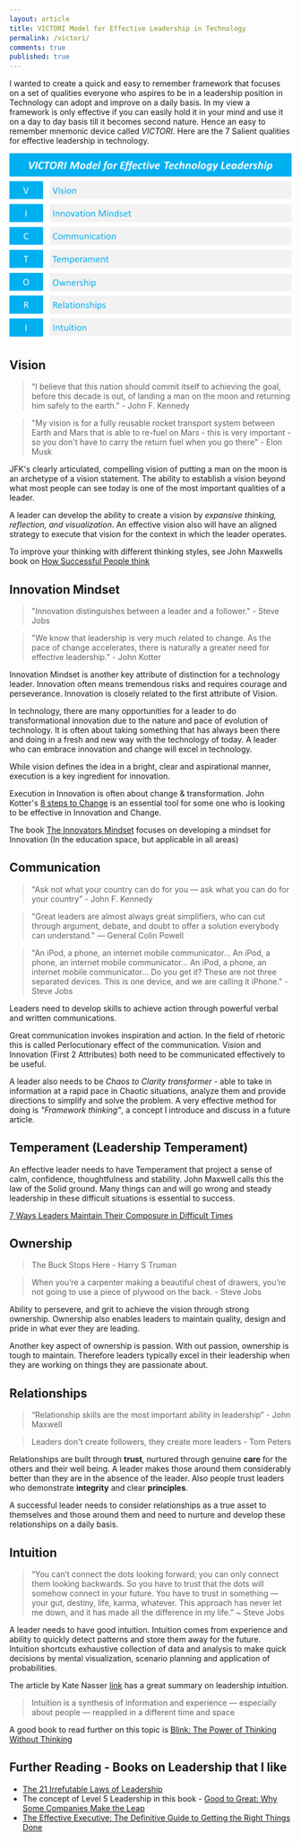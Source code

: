 ```yaml
---
layout: article
title: VICTORI Model for Effective Leadership in Technology
permalink: /victori/
comments: true
published: true
---
```


I wanted to create a quick and easy to remember framework that focuses on a set of qualities everyone who aspires to be in a leadership position in Technology can adopt and improve on a daily basis. In my view a framework is only effective if you can easily hold it in your mind and use it on a day to day basis till it becomes second nature. Hence an easy to remember mnemonic device called *VICTORI*. Here are the 7 Salient qualities for effective leadership in technology.

![VICTORI](/assets/images/victori.png)

## Vision
> “I believe that this nation should commit itself to achieving the goal,
before this decade is out, of landing a man on the moon
and returning him safely to the earth.” - John F. Kennedy

> "My vision is for a fully reusable rocket transport system between Earth and Mars that is able to re-fuel on Mars - this is very important - so you don't have to carry the return fuel when you go there" - Elon Musk

JFK's clearly articulated, compelling vision of putting a man on the moon is an archetype of a vision statement. The ability to establish a vision beyond what most people can see today is one of the most important qualities of a leader.

A leader can develop the ability to create a vision by *expansive thinking, reflection, and visualization*. An effective vision also will have an aligned strategy to execute that vision for the context in which the leader operates.

To improve your thinking with different thinking styles, see John Maxwells book on [How Successful People think](https://www.amazon.com/How-Successful-People-Think-Thinking/dp/1599951681/)

## Innovation Mindset
> "Innovation distinguishes between a leader and a follower." - Steve Jobs

> "We know that leadership is very much related to change. As the pace of change accelerates, there is naturally a greater need for effective leadership." - John Kotter

Innovation Mindset is another key attribute of distinction for a technology leader. Innovation often means tremendous risks and requires courage and perseverance. Innovation is closely related to the first attribute of Vision.

In technology, there are many opportunities for a leader to do transformational innovation due to the nature and pace of evolution of technology. It is often about taking something that has always been there and doing in a fresh and new way with the technology of today. A leader who can embrace innovation and change will excel in technology.

While vision defines the idea in a bright, clear and aspirational manner, execution is a key ingredient for innovation.

Execution in Innovation is often about change & transformation. John Kotter's [8 steps to Change](https://www.kotterinternational.com/8-steps-process-for-leading-change/)  is an essential tool for some one who is looking to be effective in Innovation and Change.

The book [The Innovators Mindset](https://www.amazon.com/The-Innovators-Mindset-Learning-Creativity/dp/0986155497/) focuses on developing a mindset for Innovation (In the education space, but applicable in all areas)

## Communication
> "Ask not what your country can do for you — ask what you can do for your country" - John F. Kennedy

> "Great leaders are almost always great simplifiers, who can cut through argument, debate, and doubt to offer a solution everybody can understand." — General Colin Powell

> "An iPod, a phone, an internet mobile communicator… An iPod, a phone, an internet mobile communicator… An iPod, a phone, an internet mobile communicator… Do you get it? These are not three separated devices. This is one device, and we are calling it iPhone." - Steve Jobs

Leaders need to develop skills to achieve action through powerful verbal and written communications.

Great communication invokes inspiration and action. In the field of rhetoric this is called Perlocutionary effect of the communication. Vision and Innovation (First 2 Attributes) both need to be communicated effectively to be useful.

A leader also needs to be *Chaos to Clarity transformer* - able to take in information at a rapid pace in Chaotic situations, analyze them and provide directions to simplify and solve the problem. A very effective method for doing is *"Framework thinking"*, a concept I introduce and discuss in a future article.

## Temperament (Leadership Temperament)

An effective leader needs to have Temperament that project a sense of calm, confidence, thoughtfulness and stability. John Maxwell calls this the law of the Solid ground. Many things can and will go wrong and steady leadership in these difficult situations is essential to success.

[7 Ways Leaders Maintain Their Composure in Difficult Times](https://www.forbes.com/sites/glennllopis/2014/01/20/7-ways-leaders-maintain-their-composure-in-difficult-times/#4432dd8d2157)


## Ownership
> The Buck Stops Here - Harry S Truman

> When you’re a carpenter making a beautiful chest of drawers, you’re not going to use a piece of plywood on the back. - Steve Jobs

Ability to persevere, and grit to achieve the vision through strong ownership. Ownership also enables leaders to maintain quality, design and pride in what ever they are leading.

Another key aspect of ownership is passion. With out passion, ownership is tough to maintain. Therefore leaders typically excel in their leadership when they are working on things they are passionate about.

## Relationships
> “Relationship skills are the most important ability in leadership” - John Maxwell

> Leaders don't create followers, they create more leaders - Tom Peters

Relationships are built through **trust**, nurtured through genuine **care** for the others and their well being. A leader makes those around them considerably better than they are in the absence of the leader. Also people trust leaders who demonstrate **integrity** and clear **principles**.

A successful leader needs to consider relationships as a true asset to themselves and those around them and need to nurture and develop these relationships on a daily basis.

## Intuition
> “You can’t connect the dots looking forward; you can only connect them looking backwards. So you have to trust that the dots will somehow connect in your future. You have to trust in something — your gut, destiny, life, karma, whatever. This approach has never let me down, and it has made all the difference in my life.” ~ Steve Jobs

A leader needs to have good intuition. Intuition comes from experience and ability to quickly detect patterns and store them away for the future. Intuition shortcuts exhaustive collection of data and analysis to make quick decisions by mental visualization, scenario planning and application of probabilities.

The article by Kate Nasser [link](http://katenasser.com/new-leaders-develop-your-intuition/) has a great summary on leadership intuition.
> Intuition is a synthesis of information and experience — especially about people — reapplied in a different time and space

A good book to read further on this topic is [Blink: The Power of Thinking Without Thinking](https://www.amazon.com/dp/0316010669/)


## Further Reading - Books on Leadership that I like

* [The 21 Irrefutable Laws of Leadership](https://www.amazon.com/21-Irrefutable-Laws-Leadership-Anniversary/dp/0785288376/)
* The concept of Level 5 Leadership in this book - [Good to Great: Why Some Companies Make the Leap](https://www.amazon.com/Good-Great-Some-Companies-Others-ebook/dp/B0058DRUV6/ref=sr_1_3?ie=UTF8&qid=1501445237&sr=8-3&keywords=level+5+leadership)
* [The Effective Executive: The Definitive Guide to Getting the Right Things Done](https://www.amazon.com/Effective-Executive-Definitive-Harperbusiness-Essentials/dp/0060833459)
